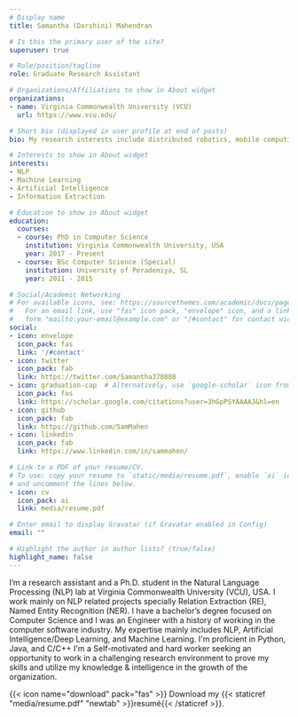 ```yaml
---
# Display name
title: Samantha (Darshini) Mahendran

# Is this the primary user of the site?
superuser: true

# Role/position/tagline
role: Graduate Research Assistant

# Organizations/Affiliations to show in About widget
organizations:
- name: Virginia Commonwealth University (VCU)
  url: https://www.vcu.edu/

# Short bio (displayed in user profile at end of posts)
bio: My research interests include distributed robotics, mobile computing and programmable matter.

# Interests to show in About widget
interests:
- NLP
- Machine Learning
- Artificial Intelligence
- Information Extraction

# Education to show in About widget
education:
  courses:
  - course: PhD in Computer Science
    institution: Virginia Commonwealth University, USA
    year: 2017 - Present
  - course: BSc Computer Science (Special)
    institution: University of Peradeniya, SL
    year: 2011 - 2015

# Social/Academic Networking
# For available icons, see: https://sourcethemes.com/academic/docs/page-builder/#icons
#   For an email link, use "fas" icon pack, "envelope" icon, and a link in the
#   form "mailto:your-email@example.com" or "/#contact" for contact widget.
social:
- icon: envelope
  icon_pack: fas
  link: '/#contact'
- icon: twitter
  icon_pack: fab
  link: https://twitter.com/Samantha370808
- icon: graduation-cap  # Alternatively, use `google-scholar` icon from `ai` icon pack
  icon_pack: fas
  link: https://scholar.google.com/citations?user=3hGpPSYAAAAJ&hl=en
- icon: github
  icon_pack: fab
  link: https://github.com/SamMahen
- icon: linkedin
  icon_pack: fab
  link: https://www.linkedin.com/in/sammahen/

# Link to a PDF of your resume/CV.
# To use: copy your resume to `static/media/resume.pdf`, enable `ai` icons in `params.toml`, 
# and uncomment the lines below.
- icon: cv
  icon_pack: ai
  link: media/resume.pdf

# Enter email to display Gravatar (if Gravatar enabled in Config)
email: ""

# Highlight the author in author lists? (true/false)
highlight_name: false
---
```

I’m a research assistant and a Ph.D. student in the Natural Language Processing (NLP) lab at Virginia Commonwealth University (VCU), USA. I work mainly on NLP related projects specially Relation Extraction (RE), Named Entity Recognition (NER). I have a bachelor’s degree focused on Computer Science and I was an Engineer with a history of working in the computer software industry. My expertise mainly includes NLP, Artificial Intelligence/Deep Learning, and Machine Learning. I'm proficient in Python, Java, and C/C++ I'm a Self-motivated and hard worker seeking an opportunity to work in a challenging research environment to prove my skills and utilize my knowledge & intelligence in the growth of the organization.

{{< icon name="download" pack="fas" >}} Download my {{< staticref "media/resume.pdf" "newtab" >}}resumé{{< /staticref >}}.
